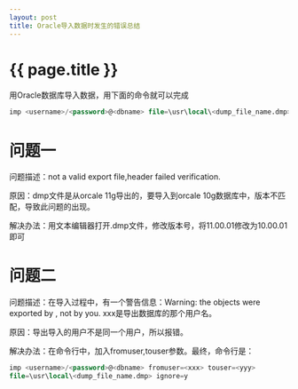 ```yaml
---
layout: post
title: Oracle导入数据时发生的错误总结
---
```


{{ page.title }}
================

用Oracle数据库导入数据，用下面的命令就可以完成

```sql
imp <username>/<password>@<dbname> file=\usr\local\<dump_file_name.dmp> ignore=y 
```

# 问题一

问题描述：not a valid export file,header failed verification.

原因：dmp文件是从orcale 11g导出的，要导入到orcale 10g数据库中，版本不匹配，导致此问题的出现。

解决办法：用文本编辑器打开.dmp文件，修改版本号，将11.00.01修改为10.00.01即可

# 问题二

问题描述：在导入过程中，有一个警告信息：Warning: the objects were exported by <xxx>, not by you.
xxx是导出数据库的那个用户名。

原因：导出导入的用户不是同一个用户，所以报错。

解决办法：在命令行中，加入fromuser,touser参数。最终，命令行是：


```sql
imp <username>/<password>@<dbname> fromuser=<xxx> touser=<yyy> 
file=\usr\local\<dump_file_name.dmp> ignore=y 
```

